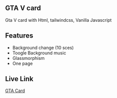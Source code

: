 ## GTA V card 

Gta V card with Html, tailwindcss, Vanilla Javascript

## Features

- Background change (10 sces)
- Toogle Background music
- Glassmorphism
- One page

## Live Link
[GTA Card](https://codedeeai.github.io/gta_v/)
